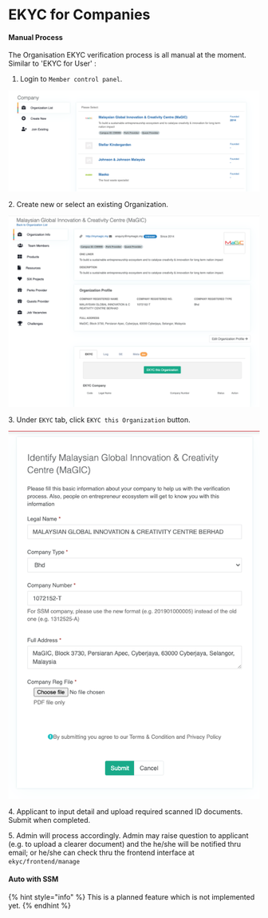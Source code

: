 # EKYC for Companies

#### Manual Process

The Organisation EKYC verification process is all manual at the moment. Similar to 'EKYC for User' :

1. Login to `Member control panel`.

![](../../.gitbook/assets/screenshot-2021-07-05-at-6.03.35-pm.png)

2\. Create new or select an existing Organization.

![](../../.gitbook/assets/screenshot-2021-07-05-at-6.04.15-pm.png)

3\. Under `EKYC` tab, click `EKYC this Organization` button.

![](<../../.gitbook/assets/screenshot-2021-07-05-at-6.04.25-pm (1).png>)

4\. Applicant to input detail and upload required scanned ID documents. Submit when completed.

5\. Admin will process accordingly. Admin may raise question to applicant (e.g. to upload a clearer document) and the he/she will be notified thru email; or he/she can check thru the frontend interface at  `ekyc/frontend/manage`

#### Auto with SSM

{% hint style="info" %}
This is a planned feature which is not implemented yet.
{% endhint %}
